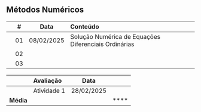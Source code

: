 ## Métodos Numéricos

|  | # | Data | Conteúdo |
|:---:|:---:|:---:|:---|
|  | 01 | 08/02/2025 | Solução Numérica de Equações Diferenciais Ordinárias |
|  | 02 |  |  |
|  | 03 |  |  |


|  | Avaliação | Data |  |
|:---:|:--|:---:|:---:|
|  | Atividade 1 | 28/02/2025 |  |
| **Média** |  |  | **** |
